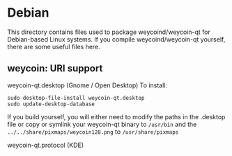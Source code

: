 
Debian
====================
This directory contains files used to package weycoind/weycoin-qt
for Debian-based Linux systems. If you compile weycoind/weycoin-qt yourself, there are some useful files here.

## weycoin: URI support ##


weycoin-qt.desktop  (Gnome / Open Desktop)
To install:

	sudo desktop-file-install weycoin-qt.desktop
	sudo update-desktop-database

If you build yourself, you will either need to modify the paths in
the .desktop file or copy or symlink your weycoin-qt binary to `/usr/bin`
and the `../../share/pixmaps/weycoin128.png` to `/usr/share/pixmaps`

weycoin-qt.protocol (KDE)

